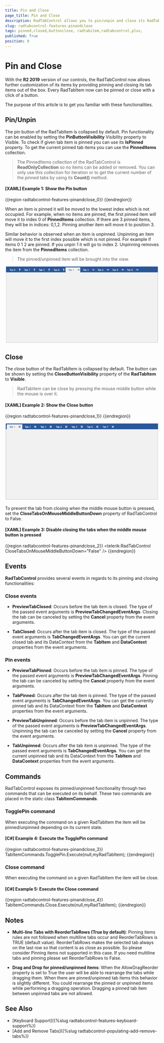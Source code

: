 ```yaml
---
title: Pin and Close
page_title: Pin and Close
description: RadTabControl allows you to pin/unpin and close its RadTabItems.
slug: radtabcontrol-features-pinandclose
tags: pinned,closed,buttonclose, radtabitem,radtabcontrol,plus,
published: True
position: 0
---
```


# Pin and Close

With the __R2 2019__ version of our controls, the RadTabControl now allows further customization of its items by providing pinning and closing its tab items out of the box. Every RadTabItem now can be pinned or close with a click of a button. 

The purpose of this article is to get you familiar with these functionalities.

## Pin/Unpin

The pin button of the RadTabItem is collapsed by default. Pin functionality can be enabled by setting the __PinButtonVisibility__ Visibility property to Visible. To check if given tab item is pinned you can use its __IsPinned__ property. To get the current pinned tab items you can use the __PinnedItems__ collection.

> The PinnedItems collection of the RadTabControl is __ReadOnlyCollection<RadTabItem>__ so no items can be added or removed. You can only use this collection for iteration or to get the current number of the pinned tabs by using its __Count()__ method.

#### __[XAML] Example 1: Show the Pin button__
{{region radtabcontrol-features-pinandclose_0}}
	<Style TargetType="telerik:RadTabItem" >
		<Setter Property="PinButtonVisibility" Value="Visible"/>
	</Style>
{{endregion}}

When an item is pinned it will be moved to the lowest index which is not occupied. For example, when no items are pinned, the first pinned item will move it to index 0 of __PinnedItems__ collection. If there are 3 pinned items, they will be in indices: 0,1,2. Pinning another item will move it to position 3.

Similar behavior is observed when an item is unpinned. Unpinning an item will move it to the first index possible which is not pinned. For example if items 0 1 2 are pinned. If you unpin 1 it will go to index 2. Unpinning removes the item from the __PinnedItems__ collection.

> The pinned/unpinned item will be brought into the view.

![{{ site.framework_name }} RadTabControl Pinned Unpinned Items](images/tabcontrol-pinned-tabitems.png)

## Close

The close button of the RadTabItem is collapsed by default. The button can be shown by setting the __CloseButtonVisibility__ property of the __RadTabItem__ to __Visible__.

> RadTabItem can be close by pressing the mouse middle button while the mouse is over it.

#### __[XAML] Example 2: Show the Close button__
{{region radtabcontrol-features-pinandclose_1}}
	<Style TargetType="telerik:RadTabItem" >
		<Setter Property="CloseButtonVisibility" Value="Visible"/>
	</Style>
{{endregion}}

![{{ site.framework_name }} RadTabControl Tab Items with Close Button](images/tabcontrol-closebutton-tabitems.png)

To prevent the tab from closing when the middle mouse button is pressed, set the __CloseTabsOnMouseMiddleButtonDown__ property of RadTabControl to False.

#### __[XAML] Example 3: Disable closing the tabs when the middle mouse button is pressed__
{{region radtabcontrol-features-pinandclose_2}}
	<telerik:RadTabControl CloseTabsOnMouseMiddleButtonDown="False" />
{{endregion}}

## Events

__RadTabControl__ provides several events in regards to its pinning and closing functionalities:

### Close events
 
* __PreviewTabClosed__: Occurs before the tab item is closed. The type of the passed event arguments is __PreviewTabChangedEventArgs__. Closing the tab can be canceled by setting the __Cancel__ property from the event arguments.

* __TabClosed__: Occurs after the tab item is closed. The type of the passed event arguments is __TabChangedEventArgs__. You can get the current closed tab and its DataContext from the __TabItem__ and __DataContext__ properties from the event arguments.

### Pin events

* __PreviewTabPinned__: Occurs before the tab item is pinned. The type of the passed event arguments is __PreviewTabChangedEventArgs__. Pinning the tab can be canceled by setting the __Cancel__ property from the event arguments.
* __TabPinned__:  Occurs after the tab item is pinned. The type of the passed event arguments is __TabChangedEventArgs__. You can get the currently pinned tab and its DataContext from the __TabItem__ and __DataContext__ properties from the event arguments.

* __PreviewTabUnpinned__: Occurs before the tab item is unpinned. The type of the passed event arguments is __PreviewTabChangedEventArgs__. Unpinning the tab can be canceled by setting the __Cancel__ property from the event arguments.
* __TabUnpinned__: Occurs after the tab item is unpinned. The type of the passed event arguments is __TabChangedEventArgs__. You can get the current unpinned tab and its DataContext from the __TabItem__ and __DataContext__ properties from the event arguments.

## Commands

RadTabControl exposes its pinned/unpinned functionality through two commands that can be executed on its behalf. These two commands are placed in the static class __TabItemCommands__.

### TogglePin command

When executing the command on a given RadTabItem the item will be pinned/unpinned depending on its current state.

#### __[C#] Example 4: Execute the TogglePin command__
{{region radtabcontrol-features-pinandclose_3}}
	TabItemCommands.TogglePin.Execute(null,myRadTabItem);
{{endregion}}

### Close command

When executing the command on a given RadTabItem the item will be close.

#### __[C#] Example 5: Execute the Close command__
{{region radtabcontrol-features-pinandclose_4}}
	TabItemCommands.Close.Execute(null,myRadTabItem);
{{endregion}}

## Notes

* __Multi-line Tabs with ReorderTabRows (True by default)__: Pinning items rules are not followed when multiline tabs occur and ReorderTabRows is TRUE (default value). ReorderTabRows makes the selected tab always on the last row so that content is as close as possible. So please consider Pinning items not supported in this case. If you need multiline tabs and pinning please set ReorderTabRows to False.

* __Drag and Drop for pinned/unpinned items__: When the AllowDragReorder property is set to True the user will be able to rearrange the tabs while dragging them. When there are pinned/unpinned tab items this behavior is slightly different. You could rearrange the pinned or unpinned items while performing a dragging operation. Dragging a pinned tab item between unpinned tabs are not allowed.

## See Also  
 * [Keyboard Support]({%slug radtabcontrol-features-keyboard-support%})
 * [Add and Remove Tabs]({%slug radtabcontrol-populating-add-remove-tabs%})
